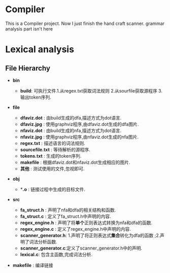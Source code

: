 # Compiler
This is a Compiler project. Now I just finish the hand craft scanner.
grammar analysis part isn't here

# Lexical analysis

## File Hierarchy
- **bin**
     + **build**: 可执行文件.1.从regex.txt获取词法规则 2.从sourfile获取源程序 3.输出token序列.
- **file**
     + **dfaviz.dot** : 由build生成的dfa,描述方式为dot语言.
     + **dfaviz.jpg** : 使用graphviz程序,由dfaviz.dot生成的dfa图片.
     + **nfaviz.dot** : 由build生成的nfa,描述方式为dot语言.
     + **nfaviz.jpg** : 使用graphviz程序,由nfaviz.dot生成的nfa图片.
     + **regex.txt** : 描述语言的词法规则.
     + **sourcefile.txt** : 等待解析的源程序. 
     + **tokens.txt** : 生成的token序列.
     + **makefile** : 根据dfaviz.dot和nfaviz.dot生成相应的图片.
     + **其他** : 测试使用的文件,忽视即可.
- **obj**
     + ***.o** : 链接过程中生成的目标文件.
- **src**
     + **fa_struct.h** : 声明了nfa和dfa的相关结构和函数.
     + **fa_struct.c** : 定义了fa_struct.h中声明的内容.
     + **regex_engine.h** : 声明了将**单个**正则表达式转换为nfa和dfa的函数.
     + **regex_engine.c** : 定义了regex_engine.h中声明的内容.
     + **scanner_generator.h**: 1.声明了将正则表达式**集合**转化为dfa的函数 ;2.声明了词法分析函数.
     + **scanner_generator.c**:定义了scanner_generator.h中的声明. 
     + **lexical.c**: 包含主函数,完成词法分析.

- **makefile** : 编译链接

